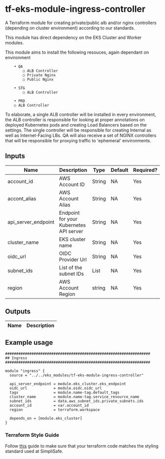 # tf-eks-module-ingress-controller

A Terraform module for creating private/public alb and/or nginx controllers (depending on cluster environment) according to our standards.

This module has direct dependency on the EKS Cluster and Worker modules.

This module aims to install the following resouces, again dependant on environment

```
	• QA
		○ ALB Controller
		○ Private Nginx
		○ Public Nginx
		
	• STG
		○ ALB Controller

	• PRD
    ○ ALB Controller

```

To elaborate, a single ALB controller will be installed in every environment, the ALB controller is responsible for looking at proper annotations on deployed Kubernetes pods and creating Load Balancers based on the settings.  The single controller will be responsible for creating Internal as well as Internet-Facing LBs.  QA will also receive a set of NGINX controllers that will be responsible for proxying traffic to 'ephemeral' environments. 

## Inputs

| Name | Description | Type | Default | Required? |
| --- | --- | --- | --- | --- |
| account_id | AWS Account ID | String | NA | Yes |
| accont_alias | AWS Account Alias | String | NA | Yes |
| api_server_endpoint | Endpoint for your Kubernetes API server | String | NA | Yes |
| cluster_name | EKS cluster name | String | NA | Yes |
| oidc_url | OIDC Provider Url | String | NA | Yes |
| subnet_ids | List of the subnet IDs | List | NA | Yes |
| region | AWS Account Region |string | NA | Yes |

## Outputs

| Name | Description |
| --- | --- |


## Example usage

```
##################################################################
## Ingress
##################################################################

module "ingress" {
  source = "../../eks_modules/tf-eks-module-ingress-controller"

  api_server_endpoint = module.eks_cluster.eks_endpoint
  oidc_url            = module.oidc.oidc_url
  tags                = module.name-tag.default_tags
  cluster_name        = module.name-tag.service_resource_name
  subnet_ids          = data.aws_subnet_ids.private_subnets.ids
  account_id          = var.account_id
  region              = terraform.workspace

  depends_on = [module.eks_cluster]
}
```

### Terraform Style Guide

Follow [this](https://docs.google.com/document/d/1qZM78GKI0Z5SezuTryWz40151OrT6elPwEqR4YVB_AY/edit?ts=602d675f#) guide to make sure that your terraform code matches the styling standard used at SimpliSafe.
